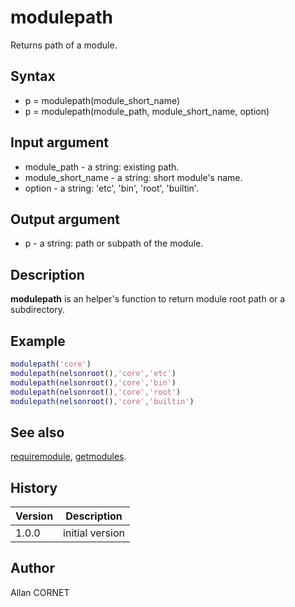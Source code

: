 # modulepath

Returns path of a module.

## Syntax

- p = modulepath(module_short_name)
- p = modulepath(module_path, module_short_name, option)

## Input argument

- module_path - a string: existing path.
- module_short_name - a string: short module's name.
- option - a string: 'etc', 'bin', 'root', 'builtin'.

## Output argument

- p - a string: path or subpath of the module.

## Description

  <p><b>modulepath</b> is an helper's function to return module root path or a subdirectory.</p>

## Example

```matlab
modulepath('core')
modulepath(nelsonroot(),'core','etc')
modulepath(nelsonroot(),'core','bin')
modulepath(nelsonroot(),'core','root')
modulepath(nelsonroot(),'core','builtin')
```

## See also

[requiremodule](requiremodule.md), [getmodules](getmodules.md).

## History

| Version | Description     |
| ------- | --------------- |
| 1.0.0   | initial version |

## Author

Allan CORNET
